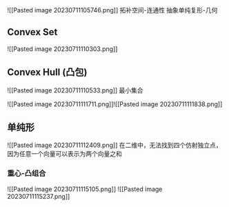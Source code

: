 ![[Pasted image 20230711105746.png]]
拓补空间-连通性     抽象单纯复形-几何

## Convex Set

![[Pasted image 20230711110303.png]]
## Convex Hull (凸包)

![[Pasted image 20230711110533.png]]
最小集合

![[Pasted image 20230711111711.png]]![[Pasted image 20230711111838.png]]
## 单纯形

![[Pasted image 20230711112409.png]]
在二维中，无法找到四个仿射独立点，因为任意一个向量可以表示为两个向量之和
### 重心-凸组合
![[Pasted image 20230711115105.png]]
![[Pasted image 20230711115237.png]]